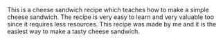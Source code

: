 This is a cheese sandwich recipe which teaches how to make a simple cheese sandwich. The recipe is very easy to learn and very valuable too since it requires less resources. This recipe was made by me and it is the easiest way to make a tasty cheese sandwich. 